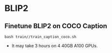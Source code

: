 # BLIP2

## Finetune BLIP2 on COCO Caption

```shell
bash train//train_caption_coco.sh
```

- It may take 3 hours on 4 40GB A100 GPUs.